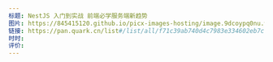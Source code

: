 ```yaml
---
标题: NestJS 入门到实战 前端必学服务端新趋势
图片: https://845415120.github.io/picx-images-hosting/image.9dcoypq0nu.webp
链接: https://pan.quark.cn/list#/list/all/f71c39ab740d4c7983e334602eb7cc21-%E6%9D%A5%E8%87%AA%EF%BC%9A%E5%88%86%E4%BA%AB/25d4b8ff6611423584c4390f5cb4ec18-%E3%80%90imooc*101617%E3%80%91NestJS%E5%85%A5%E9%97%A8%E5%88%B0%E5%AE%9E%E6%88%98%E5%89%8D%E7%AB%AF%E5%BF%85%E5%AD%A6%E6%9C%8D%E5%8A%A1%E7%AB%AF%E6%96%B0%E8%B6%8B%E5%8A%BF
时时: 
评价:
---
```


